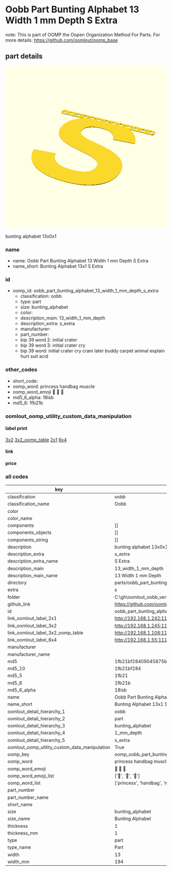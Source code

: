 # Oobb Part Bunting Alphabet 13 Width 1 mm Depth S Extra  

note: This is part of OOMP the Oopen Organization Method For Parts. For more details: https://github.com/oomlout/oomp_base

##  part details
  

[![](3dpr.png)](3dpr.png)

bunting alphabet 13x0x1



### name
* name: Oobb Part Bunting Alphabet 13 Width 1 mm Depth S Extra
* name_short: Bunting Alphabet 13x1 S Extra
### id
* oomp_id: oobb_part_bunting_alphabet_13_width_1_mm_depth_s_extra
  * classification: oobb
  * type: part
  * size: bunting_alphabet
  * color: 
  * description_main: 13_width_1_mm_depth
  * description_extra: s_extra
  * manufacturer: 
  * part_number: 
  * bip 39 word 2: initial crater
  * bip 39 word 3: initial crater cry
  * bip 39 word: initial crater cry cram later buddy carpet animal explain hurt suit acid

### other_codes
* short_code: 
* oomp_word: princess handbag muscle
* oomp_word_emoji :princess: :handbag: :muscle:
* md5_6_alpha: 18isb
* md5_6: 1fb21b






### oomlout_oomp_utility_custom_data_manipulation
#### label print
[3x2](http://192.168.1.245:1112/?label=oomp%2018isb)
[3x2_oomp_table](http://192.168.1.108:1112/?label=oomp%2018isb)
[2x1](http://192.168.1.242:1112/?label=oomp%2018isb)
[6x4](http://192.168.1.55:1112/?label=oomp%2018isb)    

#### link

                              

#### price







### all codes 
| key | value |  
| --- | --- |  
| classification | oobb |  
| classification_name | Oobb |  
| color |  |  
| color_name |  |  
| components | [] |  
| components_objects | [] |  
| components_string | [] |  
| description | bunting alphabet 13x0x1 |  
| description_extra | s_extra |  
| description_extra_name | S Extra |  
| description_main | 13_width_1_mm_depth |  
| description_main_name | 13 Width 1 mm Depth |  
| directory | parts/oobb_part_bunting_alphabet_13_width_1_mm_depth_s_extra |  
| extra | s |  
| folder | C:\gh\oomlout_oobb_version_4_generated_parts\things\oobb_part_bunting_alphabet_13_width_1_mm_depth_s_extra |  
| github_link | https://github.com/oomlout/oomlout_oomp_part_src/tree/main/parts/oobb_part_bunting_alphabet_13_width_1_mm_depth_s_extra |  
| id | oobb_part_bunting_alphabet_13_width_1_mm_depth_s_extra |  
| link_oomlout_label_2x1 | http://192.168.1.242:1112/?label=oomp%2018isb |  
| link_oomlout_label_3x2 | http://192.168.1.245:1112/?label=oomp%2018isb |  
| link_oomlout_label_3x2_oomp_table | http://192.168.1.108:1112/?label=oomp%2018isb |  
| link_oomlout_label_6x4 | http://192.168.1.55:1112/?label=oomp%2018isb |  
| manufacturer |  |  
| manufacturer_name |  |  
| md5 | 1fb21bf28409045875bea3226a4ca39f |  
| md5_10 | 1fb21bf284 |  
| md5_5 | 1fb21 |  
| md5_6 | 1fb21b |  
| md5_6_alpha | 18isb |  
| name | Oobb Part Bunting Alphabet 13 Width 1 mm Depth S Extra |  
| name_short | Bunting Alphabet 13x1 S Extra |  
| oomlout_detail_hierarchy_1 | oobb |  
| oomlout_detail_hierarchy_2 | part |  
| oomlout_detail_hierarchy_3 | bunting_alphabet |  
| oomlout_detail_hierarchy_4 | 1_mm_depth |  
| oomlout_detail_hierarchy_5 | s_extra |  
| oomlout_oomp_utility_custom_data_manipulation | True |  
| oomp_key | oomp_oobb_part_bunting_alphabet_13_width_1_mm_depth_s_extra |  
| oomp_word | princess handbag muscle |  
| oomp_word_emoji | :princess: :handbag: :muscle: |  
| oomp_word_emoji_list | [':princess:', ':handbag:', ':muscle:'] |  
| oomp_word_list | ['princess', 'handbag', 'muscle'] |  
| part_number |  |  
| part_number_name |  |  
| short_name |  |  
| size | bunting_alphabet |  
| size_name | Bunting Alphabet |  
| thickness | 1 |  
| thickness_mm | 1 |  
| type | part |  
| type_name | Part |  
| width | 13 |  
| width_mm | 194 |  
